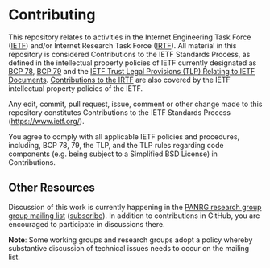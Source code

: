# Contributing

This repository relates to activities in the Internet Engineering Task Force ([IETF](https://www.ietf.org/)) and/or Internet Research Task Force ([IRTF](https://irtf.org/)). All material in this repository is considered Contributions to the IETF Standards Process, as defined in the intellectual property policies of IETF currently designated as [BCP 78](https://www.rfc-editor.org/info/bcp78), [BCP 79](https://www.rfc-editor.org/info/bcp79) and the [IETF Trust Legal Provisions (TLP) Relating to IETF Documents](http://trustee.ietf.org/trust-legal-provisions.html). [Contributions to the IRTF](https://irtf.org/ipr) are also covered by the IETF intellectual property policies of the IETF. 

Any edit, commit, pull request, issue, comment or other change made to this
repository constitutes Contributions to the IETF Standards Process
(https://www.ietf.org/).

You agree to comply with all applicable IETF policies and procedures, including,
BCP 78, 79, the TLP, and the TLP rules regarding code components (e.g. being
subject to a Simplified BSD License) in Contributions.

## Other Resources

Discussion of this work is currently happening in the [PANRG research group group mailing list](https://mailarchive.ietf.org/arch/browse/panrg/) ([subscribe](https://www.irtf.org/mailman/listinfo/panrg)).  In addition to contributions in GitHub, you are encouraged to participate in discussions there.

**Note**: Some working groups and research groups adopt a policy whereby substantive discussion of technical issues needs to occur on the mailing list. 